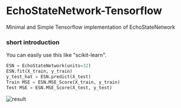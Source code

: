 # EchoStateNetwork-Tensorflow
Minimal and Simple Tensorflow implementation of EchoStateNetwork
### short introduction
You can easily use this like "scikit-learn".
```python
ESN = EchoStateNetwork(units=32)
ESN.fit(X_train, y_train)
y_test_hat = ESN.predict(X_test)
Train MSE = ESN.MSE_Score(X_train, y_train)
Test MSE = ESN.MSE_Score(X_test, y_test)
```
![result](https://raw.githubusercontent.com/k-kotera/EchoStateNetwork-Tensorflow/master/images/result.png)
